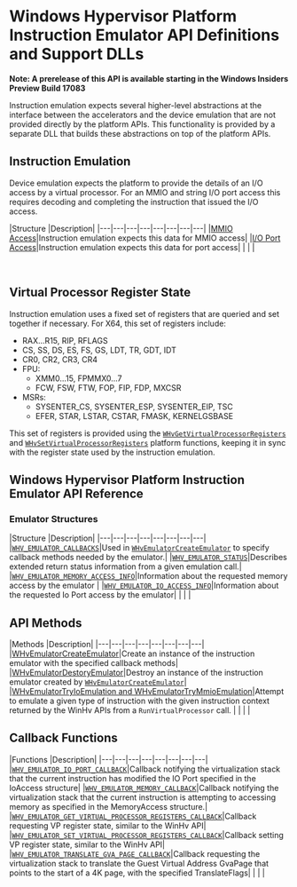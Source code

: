 # Windows Hypervisor Platform Instruction Emulator API Definitions and Support DLLs

**Note: A prerelease of this API is available starting in the Windows Insiders Preview Build 17083**

Instruction emulation expects several higher-level abstractions at the interface between the accelerators and the device emulation that are not provided directly by the platform APIs. This functionality is provided by a separate DLL that builds these abstractions on top of the platform APIs.
 
## Instruction Emulation
Device emulation expects the platform to provide the details of an I/O access by a virtual processor. For an MMIO and string I/O port access this requires decoding and completing the instruction that issued the I/O access. 


|Structure   |Description|
|---|---|---|---|---|---|---|---|
|[MMIO Access](funcs/MMIOAccessIE.md)|Instruction emulation expects this data for MMIO access|
|[I/O Port Access](funcs/IOPortAccessIE.md)|Instruction emulation expects this data for port access|
|   |   |
 
 
## Virtual Processor Register State
Instruction emulation uses a fixed set of registers that are queried and set together if necessary. For X64, this set of registers include:
 
* RAX...R15, RIP, RFLAGS 
* CS, SS, DS, ES, FS, GS, LDT, TR, GDT, IDT 
* CR0, CR2, CR3, CR4 
* FPU: 
    * XMM0...15, FPMMX0...7 
    * FCW, FSW, FTW, FOP, FIP, FDP, MXCSR 
* MSRs: 
    * SYSENTER_CS, SYSENTER_ESP, SYSENTER_EIP, TSC 
    * EFER, STAR, LSTAR, CSTAR, FMASK, KERNELGSBASE 

This set of registers is provided using the [`WHvGetVirtualProcessorRegisters`](/virtualization/api/hypervisor-platform/funcs/WHvGetVirtualProcessorRegisters.md) and [`WHvSetVirtualProcessorRegisters`](/virtualization/api/hypervisor-platform/funcs/WHvSetVirtualProcessorRegisters.md) platform functions, keeping it in sync with the register state used by the instruction emulation.  

## Windows Hypervisor Platform Instruction Emulator API Reference

### Emulator Structures
|Structure   |Description|
|---|---|---|---|---|---|---|---|
|[`WHV_EMULATOR_CALLBACKS`](funcs/WhvEmulatorCallbacks.md)|Used in [`WHvEmulatorCreateEmulator`](funcs/WHvEmulatorCreateEmulator.md) to specify callback methods needed by the emulator.|
|[`WHV_EMULATOR_STATUS`](funcs/WhvEmulatorStatus.md)|Describes extended return status information from a given emulation call.|
|[`WHV_EMULATOR_MEMORY_ACCESS_INFO`](funcs/WhvEmulatorMemoryAccessInfo.md)|Information about the requested memory access by the emulator |
|[`WHV_EMULATOR_IO_ACCESS_INFO`](funcs/WhvEmulatorIOAccessInfo.md)|Information about the requested Io Port access by the emulator|
|   |   |


## API Methods
|Methods   |Description|
|---|---|---|---|---|---|---|---|
|[WHvEmulatorCreateEmulator](funcs/WHvEmulatorCreateEmulator.md)|Create an instance of the instruction emulator with the specified callback methods|
|[WHvEmulatorDestoryEmulator](funcs/WHvEmulatorDestoryEmulator.md)|Destroy an instance of the instruction emulator created by [`WHvEmulatorCreateEmulator`](funcs/WHvEmulatorCreateEmulator.md)|
|[WHvEmulatorTryIoEmulation and WHvEmulatorTryMmioEmulation](funcs/WHvEmulatorTryEmulation.md)|Attempt to emulate a given type of instruction with the given instruction context returned by the WinHv APIs from a `RunVirtualProcessor` call. |
|   |   |




## Callback Functions
|Functions   |Description|
|---|---|---|---|---|---|---|---|
|[`WHV_EMULATOR_IO_PORT_CALLBACK`](funcs/WHvEmulatorIOPortCallback.md)|Callback notifying the virtualization stack that the current instruction has modified the IO Port specified in the IoAccess structure|
|[`WHV_EMULATOR_MEMORY_CALLBACK`](funcs/WHvEmulatorMemoryCallback.md)|Callback notifying the virtualization stack that the current instruction is attempting to accessing memory as specified in the MemoryAccess structure.|
|[`WHV_EMULATOR_GET_VIRTUAL_PROCESSOR_REGISTERS_CALLBACK`](funcs/WHvEmulatorGetVirtualProcessorRegistersCallback.md)|Callback requesting VP register state, similar to the WinHv API|
|[`WHV_EMULATOR_SET_VIRTUAL_PROCESSOR_REGISTERS_CALLBACK`](funcs/WHvEmulatorSetVirtualProcessorRegistersCallback.md)|Callback setting VP register state, similar to the WinHv API|
|[`WHV_EMULATOR_TRANSLATE_GVA_PAGE_CALLBACK`](funcs/WHvEmulatorTranslateGVAPageCallback.md)|Callback requesting the virtualization stack to translate the Guest Virtual Address GvaPage that points to the start of a 4K page, with the specified TranslateFlags|
|   |   |


